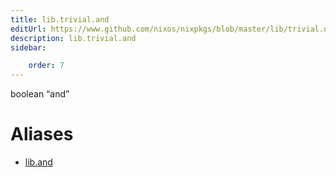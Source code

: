 ```yaml
---
title: lib.trivial.and
editUrl: https://www.github.com/nixos/nixpkgs/blob/master/lib/trivial.nix#L121C9
description: lib.trivial.and
sidebar:

    order: 7
---
```


boolean “and”


# Aliases

- [lib.and](reference/lib/lib-and)


